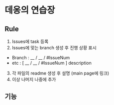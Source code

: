 # 데옹의 연습장

## Rule
1. Issues에 task 등록
2. Issues에 맞는 branch 생성 후 진행 상황 표시
  - Branch : __ / __ / #IssueNum
  - etc : [ __ / __ / #IssueNum ] description
3. 각 파일의 readme 생성 후 설명 (main page에 링크)
4. 이상 나머지 나중에 추가

## 기능
